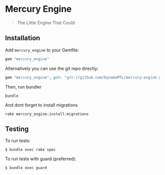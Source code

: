 # Mercury Engine

> The Little Engine That Could

Installation
------------
Add `mercury_engine` to your Gemfile:

```ruby
gem "mercury_engine"
```

Alternatively you can use the git repo directly:

```ruby
gem "mercury_engine", git: "git://github.com/DynamoMTL/mercury-engine.git"
```

Then, run bundler

```
bundle
```

And dont forget to install migrations

```
rake mercury_engine:install:migrations
```

Testing
-------

To run tests:

    $ bundle exec rake spec

To run tests with guard (preferred):
    
    $ bundle exec guard
